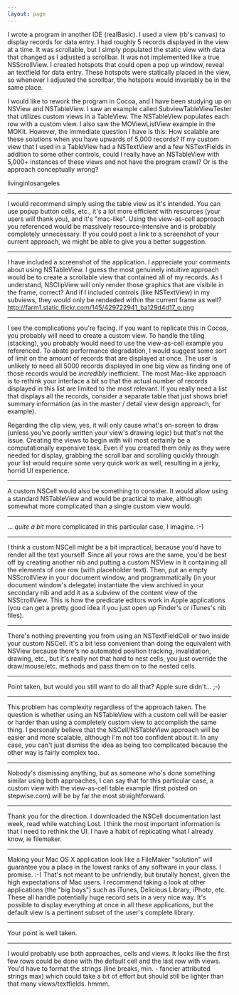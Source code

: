 ```yaml
---
layout: page
---
```




I wrote a program in another IDE (realBasic). I used a view (rb's canvas) to display records for data entry. I had roughly 5 records displayed in the view at a time. It was scrollable, but I simply populated the static view with data that changed as I adjusted a scrollbar. It was not implemented like a true NSScrollView. I created hotspots that could open a pop up window, reveal an  textfield for data entry. These hotspots were statically placed in the view, so whenever I adjusted the scrollbar, the hotspots would invariably be in the same place.

I would like to rework the program in Cocoa, and I have been studying up on NSView and NSTableView. I saw an example called SubviewTableViewTester that utilizes custom views in a TableView. The NSTableView populates each row with a custom view. I also saw the MOViewListView example in the MOKit. However, the immediate question I have is this: How scalable are these solutions when you have upwards of 5,000 records? If my custom view that I used in a TableView had a NSTextView and a few NSTextFields in addition to some other controls, could I really have an NSTableView with 5,000+ instances of these views and not have the program crawl? Or is the approach conceptually wrong?

livinginlosangeles

----

I would recommend simply using the table view as it's intended. You can use popup button cells, etc., it's a lot more efficient with resources (your users will thank you), and it's "mac-like". Using the view-as-cell approach you referenced would be massively resource-intensive and is probably completely unnecessary. If you could post a link to a screenshot of your current approach, we might be able to give you a better suggestion.

----

I have included a screenshot of the application. I appreciate your comments about using NSTableView. I guess the most genuinely intuitive approach would be to create a scrollable view that contained all of my records. As I understand, NSClipView will only render those graphics that are visibile in the frame, correct? And if I included controls (like NSTextView) in my subviews, they would only be rendeded within the current frame as well?
http://farm1.static.flickr.com/145/429722941_ba129d4d17_o.png

----

I see the complications you're facing. If you want to replicate this in Cocoa, you probably will need to create a custom view. To handle the tiling (stacking), you probably would need  to use the view-as-cell example you referenced. To abate performance degradation, I would suggest some sort of limit on the amount of records that are displayed at once. The user is unlikely to need all 5000 records displayed in one big view as finding one of those records would be *incredibly* inefficient. The most Mac-like approach is to rethink your interface a bit so that the actual number of records displayed in this list are limited to the most relevant. If you really need a list that displays all the records, consider a separate table that just shows brief summary information (as in the master / detail view design approach, for example).

Regarding the clip view, yes, it will only cause what's on-screen to draw (unless you've poorly written your view's drawing logic) but that's not the issue. Creating the views to begin with will most certainly be a computationally expensive task. Even if you created them only as they were needed for display, grabbing the scroll bar and scrolling quickly through your list would require some very quick work as well, resulting in a jerky, horrid UI experience.

----
A custom NSCell would also be something to consider. It would allow using a standard NSTableView and would be practical to make, although somewhat more complicated than a single custom view would.

----

... *quite a bit* more complicated in this particular case, I imagine. :-)

----
I think a custom NSCell might be a bit impractical, because you'd have to render all the text yourself.  Since all your rows are the same, you'd be best off by creating another nib and putting a custom NSView in it containing all the elements of one row (with placeholder text).  Then, put an empty NSScrollView in your document window, and programmatically (in your document window's delegate) instantiate the view archived in your secondary nib and add it as a subview of the content view of the NSScrollView.  This is how the predicate editors work in Apple applications (you can get a pretty good idea if you just open up Finder's or iTunes's nib files).

----
There's nothing preventing you from using an NSTextFieldCell or two inside your custom NSCell. It's a bit less convenient than doing the equivalent with NSView because there's no automated position tracking, invalidation, drawing, etc., but it's really not that hard to nest cells, you just override the draw/mouse/etc. methods and pass them on to the nested cells.

----
Point taken, but would you still want to do all that?  Apple sure didn't... ;-)

----
This problem has complexity regardless of the approach taken. The question is whether using an NSTableView with a custom cell will be easier or harder than using a completely custom view to accomplish the same thing. I personally believe that the NSCell/NSTableView approach will be easier and more scalable, although I'm not too confident about it. In any case, you can't just dismiss the idea as being too complicated because the other way is fairly complex too.

----

Nobody's dismissing anything, but as someone who's done something similar using both approaches, I can say that for this particular case, a custom view with the view-as-cell table example (first posted on stepwise.com) will be by far the most straightforward.

----

Thank you for the direction. I downloaded the NSCell documentation last week, read while watching Lost. I think the most important information is that I need to rethink the UI. I have a habit of replicating what I already know, ie filemaker.

----

Making your Mac OS X application look like a FileMaker "solution" will guarantee you a place in the lowest ranks of any software in your class. I promise. :-) That's not meant to be unfriendly, but brutally honest, given the high expectations of Mac users. I recommend taking a look at other applications (the "big boys") such as iTunes, Delicious Library, iPhoto, etc. These all handle potentially huge record sets in a very nice way. It's possible to display everything at once in all these applications, but the default view is a pertinent subset of the user's complete library.

----

Your point is well taken.

----

I would probably use both approaches, cells and views. It looks like the first few rows could be done with the default cell and the last row with views. You'd have to format the strings (line breaks, min. - fancier attributed strings max) which could take a bit of effort but should still be lighter than that many views/textfields. hmmm.
